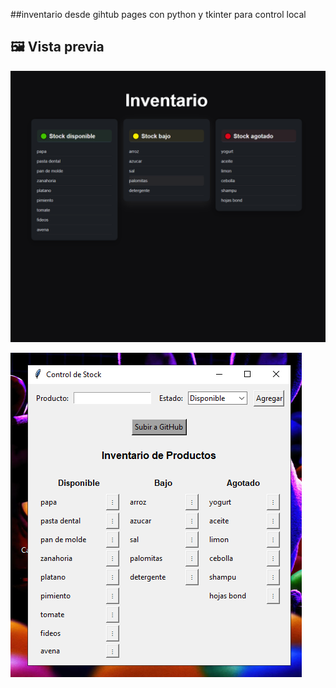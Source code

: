 ##inventario desde gihtub pages con python y
 tkinter para control local

## 🖼 Vista previa

![Vista del inventario](docs/panel.png)

![Vista del panel tkinter(uso local)](docs/panel-tkinter.png)

